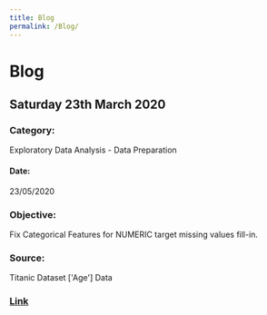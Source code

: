 ```yaml
---
title: Blog
permalink: /Blog/
---
```


# Blog
## Saturday 23th March 2020
### Category: 
Exploratory Data Analysis - Data Preparation
#### Date: 
23/05/2020
### Objective: 
Fix Categorical Features for NUMERIC target missing values fill-in.
### Source:
Titanic Dataset ['Age'] Data
### [Link](https://paulb86uk.github.io/PP_ART.github.io/2020/23_05/)
